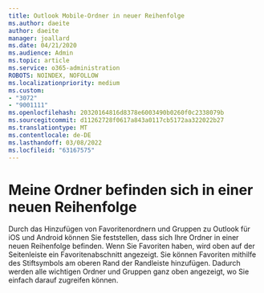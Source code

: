 ```yaml
---
title: Outlook Mobile-Ordner in neuer Reihenfolge
ms.author: daeite
author: daeite
manager: joallard
ms.date: 04/21/2020
ms.audience: Admin
ms.topic: article
ms.service: o365-administration
ROBOTS: NOINDEX, NOFOLLOW
ms.localizationpriority: medium
ms.custom:
- "3072"
- "9001111"
ms.openlocfilehash: 20320164816d8378e6003490b0260f0c2338079b
ms.sourcegitcommit: d11262728f0617a843a0117cb5172aa322022b27
ms.translationtype: MT
ms.contentlocale: de-DE
ms.lasthandoff: 03/08/2022
ms.locfileid: "63167575"
---
```

# <a name="my-folders-are-in-a-new-order"></a>Meine Ordner befinden sich in einer neuen Reihenfolge

Durch das Hinzufügen von Favoritenordnern und Gruppen zu Outlook für iOS und Android können Sie feststellen, dass sich Ihre Ordner in einer neuen Reihenfolge befinden. Wenn Sie Favoriten haben, wird oben auf der Seitenleiste ein Favoritenabschnitt angezeigt. Sie können Favoriten mithilfe des Stiftsymbols am oberen Rand der Randleiste hinzufügen. Dadurch werden alle wichtigen Ordner und Gruppen ganz oben angezeigt, wo Sie einfach darauf zugreifen können.